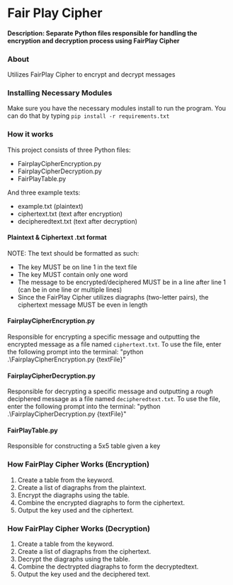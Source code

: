 # Fair Play Cipher
#### Description: Separate Python files responsible for handling the encryption and decryption process using FairPlay Cipher

### About
Utilizes FairPlay Cipher to encrypt and decrypt messages

### Installing Necessary Modules
Make sure you have the necessary modules install to run the program. You can do that by typing `pip install -r requirements.txt`

### How it works
This project consists of three Python files:
- FairplayCipherEncryption.py
- FairplayCipherDecryption.py
- FairPlayTable.py

And three example texts:
- example.txt (plaintext)
- ciphertext.txt (text after encryption)
- decipheredtext.txt (text after decryption)

#### Plaintext & Ciphertext .txt format
NOTE: The text should be formatted as such:
- The key MUST be on line 1 in the text file
- The key MUST contain only one word
- The message to be encrypted/deciphered MUST be in a line after line 1 (can be in one line or multiple lines)
- Since the FairPlay Cipher utilizes diagraphs (two-letter pairs), the ciphertext message MUST be even in length 

#### FairplayCipherEncryption.py
Responsible for encrypting a specific message and outputting the encrypted message as a file named `ciphertext.txt`. To use the file, enter the following prompt into the terminal: "python .\FairplayCipherEncryption.py {textFile}"

#### FairplayCipherDecryption.py
Responsible for decrypting a specific message and outputting a *rough* deciphered message as a file named `decipheredtext.txt`. To use the file, enter the following prompt into the terminal: "python .\FairplayCipherDecryption.py {textFile}"

#### FairPlayTable.py
Responsible for constructing a 5x5 table given a key

### How FairPlay Cipher Works (Encryption)
1. Create a table from the keyword.
2. Create a list of diagraphs from the plaintext.
3. Encrypt the diagraphs using the table.
4. Combine the encrypted diagraphs to form the ciphertext.
5. Output the key used and the ciphertext.

### How FairPlay Cipher Works (Decryption)
1. Create a table from the keyword.
2. Create a list of diagraphs from the ciphertext.
3. Decrypt the diagraphs using the table.
4. Combine the dectrypted diagraphs to form the decryptedtext.
5. Output the key used and the deciphered text.
